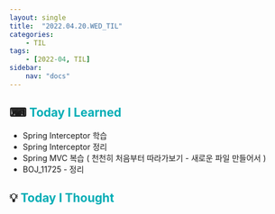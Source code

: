 ```yaml
---
layout: single
title:  "2022.04.20.WED_TIL"
categories: 
    - TIL
tags: 
    - [2022-04, TIL]
sidebar:
    nav: "docs"
---
```



## ⌨ <a style="color:#00adb5">Today I Learned</a>
- Spring Interceptor 학습
- Spring Interceptor 정리
- Spring MVC 복습 ( 천천히 처음부터 따라가보기 - 새로운 파일 만들어서 )
- BOJ_11725 - 정리


## 💡 <a style="color:#00adb5">Today I Thought</a>

